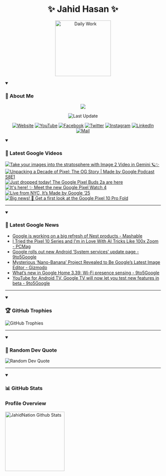 <h1 align="center">✨ Jahid Hasan ✨</h1>
<p align="center">
  <img alt="Daily Work" height="180px" src="https://i.imgur.com/uhZdH9C.gif" />
</p>
<details open>
 <summary><h3>🌟 About Me</h3></summary>
<p align="center">
  <img src="https://readme-typing-svg.demolab.com/?lines=Even+if+I+fail,;I+have+to+finish,;What+I+started.;&font=Fira%20Code&center=true&width=500&height=50&color=00FF7F&vCenter=true&pause=1000&size=24" />
</p>

<p align="center">
  <img alt="Last Update" title="Last Update" src="https://img.shields.io/github/last-commit/jahidnation/jahidnation?logo=github&label=LAST+UPDATE&color=blueviolet&style=flat-square"/>
</p>

<p align="center">
  <a href="https://jahid.eu.org">
    <img alt="Website" title="Website" src="https://img.shields.io/badge/Website-000000?logo=Google-Chrome&logoColor=white&style=for-the-badge"/></a>
  <a href="https://youtube.com/@jahidnation">
    <img alt="YouTube" title="YouTube Channel" src="https://img.shields.io/badge/YouTube-FF0000?logo=YouTube&logoColor=white&style=for-the-badge"/></a>
  <a href="https://facebook.com/jahidnation">
    <img alt="Facebook" title="Facebook Page" src="https://img.shields.io/badge/Facebook-4267B2?logo=Facebook&logoColor=white&style=for-the-badge"/></a>
  <a href="https://twitter.com/jahidnation">
    <img alt="Twitter" title="Twitter Profile" src="https://img.shields.io/badge/X-000000?logo=x&logoColor=white&style=for-the-badge"/></a>
  <a href="https://instagram.com/jahidnation">
    <img alt="Instagram" title="Instagram Profile" src="https://img.shields.io/badge/Instagram-E4405F?logo=Instagram&logoColor=white&style=for-the-badge"/></a>
  <a href="https://linkedin.com/in/jahidnation">
    <img alt="LinkedIn" title="LinkedIn Profile" src="https://img.shields.io/badge/LinkedIn-0A66C2?logo=LinkedIn&logoColor=white&style=for-the-badge"/></a>
  <a href="https://mail.google.com/?hl=en&tf=cm&fs=1&to=mail@jahid.eu.org">
    <img alt="Mail" title="Mail Me" src="https://img.shields.io/badge/Email-D14836?logo=Gmail&logoColor=white&style=for-the-badge"/></a>
</p>

</details>

<details open>
 <summary><h3>🎥 Latest Google Videos</h3></summary>

<!-- BEGIN VID -->
<a href="https://www.youtube.com/shorts/Saxxa0e6As4">
  <picture>
    <source media="(prefers-color-scheme: dark)" srcset="https://ytcards.demolab.com/?id=Saxxa0e6As4&title=Take+your+images+into+the+stratosphere+with+Image+2+Video+in+Gemini+%F0%9F%AA%90%E2%9C%A8&lang=en&timestamp=1756148155&background_color=%230d1117&title_color=%23ffffff&stats_color=%23dedede&max_title_lines=1&width=250&border_radius=5&duration=39">
    <img src="https://ytcards.demolab.com/?id=Saxxa0e6As4&title=Take+your+images+into+the+stratosphere+with+Image+2+Video+in+Gemini+%F0%9F%AA%90%E2%9C%A8&lang=en&timestamp=1756148155&background_color=%23ffffff&title_color=%2324292f&stats_color=%2357606a&max_title_lines=1&width=250&border_radius=5&duration=39" alt="Take your images into the stratosphere with Image 2 Video in Gemini 🪐✨" title="Take your images into the stratosphere with Image 2 Video in Gemini 🪐✨">
  </picture>
</a>
<a href="https://www.youtube.com/watch?v=ddKaRQRVer4">
  <picture>
    <source media="(prefers-color-scheme: dark)" srcset="https://ytcards.demolab.com/?id=ddKaRQRVer4&title=Unpacking+a+Decade+of+Pixel%3A+The+OG+Story+%7C+Made+by+Google+Podcast+S8E1&lang=en&timestamp=1755727307&background_color=%230d1117&title_color=%23ffffff&stats_color=%23dedede&max_title_lines=1&width=250&border_radius=5&duration=1441">
    <img src="https://ytcards.demolab.com/?id=ddKaRQRVer4&title=Unpacking+a+Decade+of+Pixel%3A+The+OG+Story+%7C+Made+by+Google+Podcast+S8E1&lang=en&timestamp=1755727307&background_color=%23ffffff&title_color=%2324292f&stats_color=%2357606a&max_title_lines=1&width=250&border_radius=5&duration=1441" alt="Unpacking a Decade of Pixel: The OG Story | Made by Google Podcast S8E1" title="Unpacking a Decade of Pixel: The OG Story | Made by Google Podcast S8E1">
  </picture>
</a>
<a href="https://www.youtube.com/shorts/S1pCFRyGCdY">
  <picture>
    <source media="(prefers-color-scheme: dark)" srcset="https://ytcards.demolab.com/?id=S1pCFRyGCdY&title=Just+dropped+today%21+The+Google+Pixel+Buds+2a+are+here&lang=en&timestamp=1755718687&background_color=%230d1117&title_color=%23ffffff&stats_color=%23dedede&max_title_lines=1&width=250&border_radius=5&duration=14">
    <img src="https://ytcards.demolab.com/?id=S1pCFRyGCdY&title=Just+dropped+today%21+The+Google+Pixel+Buds+2a+are+here&lang=en&timestamp=1755718687&background_color=%23ffffff&title_color=%2324292f&stats_color=%2357606a&max_title_lines=1&width=250&border_radius=5&duration=14" alt="Just dropped today! The Google Pixel Buds 2a are here" title="Just dropped today! The Google Pixel Buds 2a are here">
  </picture>
</a>
<a href="https://www.youtube.com/shorts/_5lxm9DUGTg">
  <picture>
    <source media="(prefers-color-scheme: dark)" srcset="https://ytcards.demolab.com/?id=_5lxm9DUGTg&title=It%27s+here%21+%E2%9C%A8+Meet+the+new+Google+Pixel+Watch+4&lang=en&timestamp=1755714824&background_color=%230d1117&title_color=%23ffffff&stats_color=%23dedede&max_title_lines=1&width=250&border_radius=5&duration=72">
    <img src="https://ytcards.demolab.com/?id=_5lxm9DUGTg&title=It%27s+here%21+%E2%9C%A8+Meet+the+new+Google+Pixel+Watch+4&lang=en&timestamp=1755714824&background_color=%23ffffff&title_color=%2324292f&stats_color=%2357606a&max_title_lines=1&width=250&border_radius=5&duration=72" alt="It's here! ✨ Meet the new Google Pixel Watch 4" title="It's here! ✨ Meet the new Google Pixel Watch 4">
  </picture>
</a>
<a href="https://www.youtube.com/watch?v=06b4UeDcQbE">
  <picture>
    <source media="(prefers-color-scheme: dark)" srcset="https://ytcards.demolab.com/?id=06b4UeDcQbE&title=Live+from+NYC%2C+It%E2%80%99s+Made+by+Google+%E2%80%9825&lang=en&timestamp=1755714155&background_color=%230d1117&title_color=%23ffffff&stats_color=%23dedede&max_title_lines=1&width=250&border_radius=5&duration=4615">
    <img src="https://ytcards.demolab.com/?id=06b4UeDcQbE&title=Live+from+NYC%2C+It%E2%80%99s+Made+by+Google+%E2%80%9825&lang=en&timestamp=1755714155&background_color=%23ffffff&title_color=%2324292f&stats_color=%2357606a&max_title_lines=1&width=250&border_radius=5&duration=4615" alt="Live from NYC, It’s Made by Google ‘25" title="Live from NYC, It’s Made by Google ‘25">
  </picture>
</a>
<a href="https://www.youtube.com/shorts/DVzY3f0NLUY">
  <picture>
    <source media="(prefers-color-scheme: dark)" srcset="https://ytcards.demolab.com/?id=DVzY3f0NLUY&title=Big+news%21+%F0%9F%93%A3+Get+a+first+look+at+the+Google+Pixel+10+Pro+Fold&lang=en&timestamp=1755712414&background_color=%230d1117&title_color=%23ffffff&stats_color=%23dedede&max_title_lines=1&width=250&border_radius=5&duration=74">
    <img src="https://ytcards.demolab.com/?id=DVzY3f0NLUY&title=Big+news%21+%F0%9F%93%A3+Get+a+first+look+at+the+Google+Pixel+10+Pro+Fold&lang=en&timestamp=1755712414&background_color=%23ffffff&title_color=%2324292f&stats_color=%2357606a&max_title_lines=1&width=250&border_radius=5&duration=74" alt="Big news! 📣 Get a first look at the Google Pixel 10 Pro Fold" title="Big news! 📣 Get a first look at the Google Pixel 10 Pro Fold">
  </picture>
</a>
<!-- END VID -->

---

</details>

<details open>
 <summary><h3>📝 Latest Google News</h3></summary>

<!-- BLOG-POST-LIST:START -->
- [Google is working on a big refresh of Nest products - Mashable](https://news.google.com/rss/articles/CBMibkFVX3lxTFBnVXJaQXB5aHhhUEV0WlVjRlppQ2tmczg4MW1RRHRxZXFKZW9yaHBWU3pibTM4emVHay1WLWpxajJTMDQ3Q3ktZ2NsZDNYUk1ZUzZ0U1FKRW42OTFZY3JlLTBJbDR4MW1zc1NqSDFB?oc=5)
- [I Tried the Pixel 10 Series and I&#39;m in Love With AI Tricks Like 100x Zoom - PCMag](https://news.google.com/rss/articles/CBMilwFBVV95cUxORDVWSkwxekItZG1McFp4ekNfT3dfU3RCaEs1R0F6dkF4UXpnUjNIeHlPRVIzNlpuNHBzUTdta2FVZnpVNWFzdHgxOEh5UThDOXNqMXJKNE4xU2g4dHlqUGhNbUZHdWhVWEZ5TkRYNm1RYzMtYWM3eXVZcm9GUkdMLUxFY3dmbDJxb3BpRjJ5WUdhY0NBRGE4?oc=5)
- [Google rolls out new Android ‘System services’ update page - 9to5Google](https://news.google.com/rss/articles/CBMidEFVX3lxTFB4bzhJQjRYTXpwT0QydU02MzBHMjhvU3B3eDkwUDFzM1Y4a2hsbFp0Vm5pVHQ2WXZLNG9zSENzQnVCaUU5bmVzUVNwWXNDNlZjYldlLURIdUozNXpBZUZydWFRZ2lSNGQ2aTVzZ0lha2tvRFdn?oc=5)
- [Mysterious ‘Nano-Banana’ Project Revealed to Be Google’s Latest Image Editor - Gizmodo](https://news.google.com/rss/articles/CBMipwFBVV95cUxOTWRjWlVIUFZZVFFGekJxbWRLLURGQURMUTJ4ZnpLU2tWS3hZMXBpd1RtTUpGVDZBNjJhOU04aVlSa0hxU0JlRE5lV3FNWE5RWW1yOW0zaC1YQlJERkxRRUp1MmVqaDgzQ0Q4S3VUWEFpRWI3cklvd0twdjByaldsd1laVm5zQW16VWwzRm5VSmZYNUdob3FiTkwxTU1ySnBGWHhtMk5nRQ?oc=5)
- [What’s new in Google Home 3.39: Wi-Fi presence sensing - 9to5Google](https://news.google.com/rss/articles/CBMiYEFVX3lxTE5PVEJ3czV1bl95c2RNV1NFVVdRTTA4LWtuVEgySVk2NDJqeEprc2NSRFFpWkc4ODV5cXh6NTZqS09oZXdaZ09aVEtaeHQ1U1FuVFhZLS16VmhubVQtemdlXw?oc=5)
- [YouTube for Android TV, Google TV will now let you test new features in beta - 9to5Google](https://news.google.com/rss/articles/CBMihwFBVV95cUxOaDRrSVNFT196V2s3LTFMY1VjMkExMVhoTS1XQTNFM0poVzlRcGJQUC1DR0dpWEszUXphX25QUDFuVnBsd0hFVlIwdFZmdlJWLUNUMFhtSzZwQTFDUHdTbUdTdjhfSXE2ZHg0NDhCTlFhUEtDamJUR1VReVQzcW1mSVBWaGwyc1E?oc=5)
<!-- BLOG-POST-LIST:END -->

---

</details>

<details open>
 <summary><h3>🏆 GitHub Trophies</h3></summary>

<img alt="GitHub Trophies" title="GitHub Trophies" src="https://github-profile-trophy.vercel.app/?username=jahidnation&column=8&theme=gruvbox&no-frame=true"/>

---

</details>

<details open>
 <summary><h3>💬 Random Dev Quote</h3></summary>

<img alt="Random Dev Quote" title="Random Dev Quote" src="https://quotes-github-readme.vercel.app/api?type=horizontal&theme=radical"/>

---

</details>

<details open> 
  <summary><h3>📊 GitHub Stats</h3></summary>

  <h3>Profile Overview</h3>
  <p>
  <img alt="JahidNation Github Stats" src="https://denvercoder1-github-readme-stats.vercel.app/api/?username=jahidnation&show_icons=true&include_all_commits=true&count_private=true&theme=react&hide_border=true&bg_color=1F222E&title_color=F85D7F&icon_color=F8D866" height="192px"/>
  </p>


